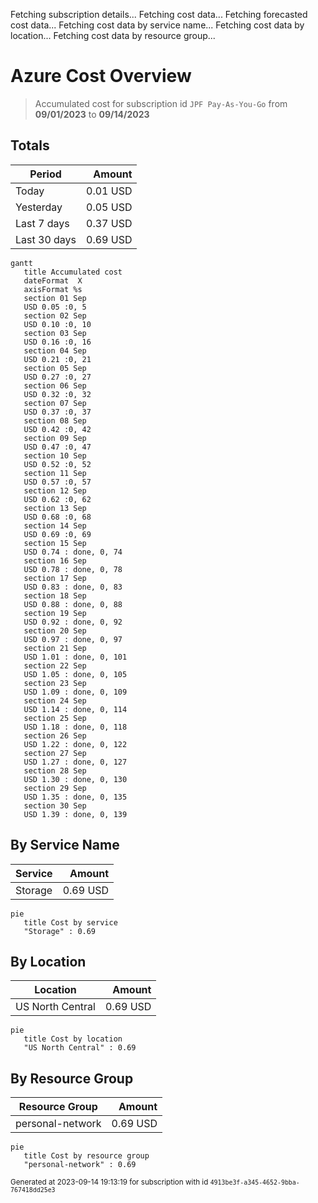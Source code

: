Fetching subscription details...
Fetching cost data...
Fetching forecasted cost data...
Fetching cost data by service name...
Fetching cost data by location...
Fetching cost data by resource group...
# Azure Cost Overview

> Accumulated cost for subscription id `JPF Pay-As-You-Go` from **09/01/2023** to **09/14/2023**

## Totals

|Period|Amount|
|---|---:|
|Today|0.01 USD|
|Yesterday|0.05 USD|
|Last 7 days|0.37 USD|
|Last 30 days|0.69 USD|

```mermaid
gantt
   title Accumulated cost
   dateFormat  X
   axisFormat %s
   section 01 Sep
   USD 0.05 :0, 5
   section 02 Sep
   USD 0.10 :0, 10
   section 03 Sep
   USD 0.16 :0, 16
   section 04 Sep
   USD 0.21 :0, 21
   section 05 Sep
   USD 0.27 :0, 27
   section 06 Sep
   USD 0.32 :0, 32
   section 07 Sep
   USD 0.37 :0, 37
   section 08 Sep
   USD 0.42 :0, 42
   section 09 Sep
   USD 0.47 :0, 47
   section 10 Sep
   USD 0.52 :0, 52
   section 11 Sep
   USD 0.57 :0, 57
   section 12 Sep
   USD 0.62 :0, 62
   section 13 Sep
   USD 0.68 :0, 68
   section 14 Sep
   USD 0.69 :0, 69
   section 15 Sep
   USD 0.74 : done, 0, 74
   section 16 Sep
   USD 0.78 : done, 0, 78
   section 17 Sep
   USD 0.83 : done, 0, 83
   section 18 Sep
   USD 0.88 : done, 0, 88
   section 19 Sep
   USD 0.92 : done, 0, 92
   section 20 Sep
   USD 0.97 : done, 0, 97
   section 21 Sep
   USD 1.01 : done, 0, 101
   section 22 Sep
   USD 1.05 : done, 0, 105
   section 23 Sep
   USD 1.09 : done, 0, 109
   section 24 Sep
   USD 1.14 : done, 0, 114
   section 25 Sep
   USD 1.18 : done, 0, 118
   section 26 Sep
   USD 1.22 : done, 0, 122
   section 27 Sep
   USD 1.27 : done, 0, 127
   section 28 Sep
   USD 1.30 : done, 0, 130
   section 29 Sep
   USD 1.35 : done, 0, 135
   section 30 Sep
   USD 1.39 : done, 0, 139
```

## By Service Name

|Service|Amount|
|---|---:|
|Storage|0.69 USD|

```mermaid
pie
   title Cost by service
   "Storage" : 0.69
```

## By Location

|Location|Amount|
|---|---:|
|US North Central|0.69 USD|

```mermaid
pie
   title Cost by location
   "US North Central" : 0.69
```

## By Resource Group

|Resource Group|Amount|
|---|---:|
|personal-network|0.69 USD|

```mermaid
pie
   title Cost by resource group
   "personal-network" : 0.69
```

<sup>Generated at 2023-09-14 19:13:19 for subscription with id `4913be3f-a345-4652-9bba-767418dd25e3`</sup>
